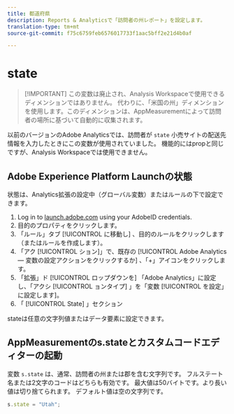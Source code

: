 ```yaml
---
title: 都道府県
description: Reports & Analyticsで「訪問者の州レポート」を設定します。
translation-type: tm+mt
source-git-commit: f75c6759feb6576017733f1aac5bff2e21d4b0af

---
```



# state

> [!IMPORTANT] この変数は廃止され、Analysis Workspaceで使用できるディメンションではありません。 代わりに、「米国の州」ディメンションを使用します。このディメンションは、AppMeasurementによって訪問者の場所に基づいて自動的に収集されます。

以前のバージョンのAdobe Analyticsでは、訪問者が `state` 小売サイトの配送先情報を入力したときにこの変数が使用されていました。 機能的にはpropと同じですが、Analysis Workspaceでは使用できません。

## Adobe Experience Platform Launchの状態

状態は、Analytics拡張の設定中（グローバル変数）またはルールの下で設定できます。

1. Log in to [launch.adobe.com](https://launch.adobe.com) using your AdobeID credentials.
2. 目的のプロパティをクリックします。
3. 「ルール」タブ [!UICONTROL に移動し] 、目的のルールをクリックします（またはルールを作成します）。
4. 「アク [!UICONTROL ション]」で、既存の [!UICONTROL Adobe Analytics — 変数の設定アクションをクリックするか] 、「+」アイコンをクリックします。
5. 「拡張」ド [!UICONTROL ロップダウンを] 「Adobe Analytics」に設定し、「アクシ [!UICONTROL ョンタイプ] 」を「変数 [!UICONTROL を設定」に設定します]。
6. 「 [!UICONTROL State] 」セクション

stateは任意の文字列値またはデータ要素に設定できます。

## AppMeasurementのs.stateとカスタムコードエディターの起動

変数 `s.state` は、通常、訪問者の州または郡を含む文字列です。 フルステート名または2文字のコードはどちらも有効です。 最大値は50バイトです。より長い値は切り捨てられます。 デフォルト値は空の文字列です。

```js
s.state = "Utah";
```
